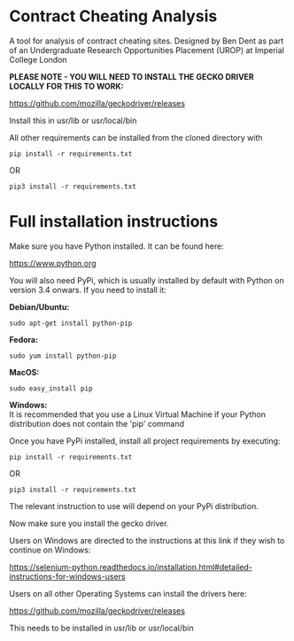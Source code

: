 # Contract Cheating Analysis
A tool for analysis of contract cheating sites. Designed by Ben Dent as part of an Undergraduate Research Opportunities Placement (UROP) at Imperial College London

**PLEASE NOTE - YOU WILL NEED TO INSTALL THE GECKO DRIVER LOCALLY FOR THIS TO WORK:**

https://github.com/mozilla/geckodriver/releases

Install this in usr/lib or usr/local/bin

All other requirements can be installed from the cloned directory with

```pip install -r requirements.txt```

OR

```pip3 install -r requirements.txt```

# Full installation instructions
Make sure you have Python installed. It can be found here:

https://www.python.org

You will also need PyPi, which is usually installed by default with Python on version 3.4 onwars.
If you need to install it:

**Debian/Ubuntu:**

```sudo apt-get install python-pip```

**Fedora:**

```sudo yum install python-pip```

**MacOS:**

```sudo easy_install pip```

**Windows:**\
It is recommended that you use a Linux Virtual Machine if your Python distribution does not contain the 'pip' command

Once you have PyPi installed, install all project requirements by executing:

```pip install -r requirements.txt```

OR

```pip3 install -r requirements.txt```

The relevant instruction to use will depend on your PyPi distribution.

Now make sure you install the gecko driver.

Users on Windows are directed to the instructions at this link if they wish to continue on Windows:

https://selenium-python.readthedocs.io/installation.html#detailed-instructions-for-windows-users

Users on all other Operating Systems can install the drivers here:

https://github.com/mozilla/geckodriver/releases

This needs to be installed in usr/lib or usr/local/bin


